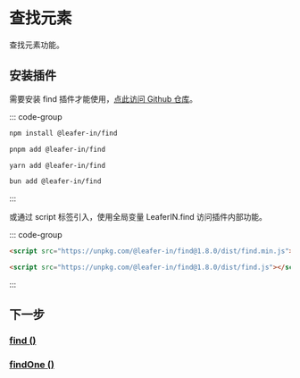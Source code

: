 # 查找元素

查找元素功能。

## 安装插件

需要安装 find 插件才能使用，[点此访问 Github 仓库](https://github.com/leaferjs/leafer-in/tree/main/packages/find)。

::: code-group

```sh [npm]
npm install @leafer-in/find
```

```sh [pnpm]
pnpm add @leafer-in/find
```

```sh [yarn]
yarn add @leafer-in/find
```

```sh [bun]
bun add @leafer-in/find
```

:::

或通过 script 标签引入，使用全局变量 LeaferIN.find 访问插件内部功能。

::: code-group

```html [find.min]
<script src="https://unpkg.com/@leafer-in/find@1.8.0/dist/find.min.js"></script>
```

```html [find]
<script src="https://unpkg.com/@leafer-in/find@1.8.0/dist/find.js"></script>
```

<!-- https://unpkg.com 无法访问时，可替换为 https://cdn.jsdelivr.net/npm -->

:::

## 下一步

### [find ()](/reference/UI/find.md)

### [findOne ()](/reference/UI/findOne.md)
